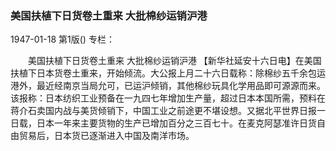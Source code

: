 ### 美国扶植下日货卷土重来  大批棉纱运销沪港

1947-01-18
第1版()
专栏：

　　美国扶植下日货卷土重来
    大批棉纱运销沪港
    【新华社延安十六日电】在美国扶植下日本货卷土重来，开始倾流。大公报上月二十六日载称：除棉纱五千余包运港外，最近经南京当局允可，已运沪倾销，其他棉纱玩具化学用品即可源源而来。该报称：日本纺织工业预备在一九四七年增加生产量，超过日本本国所需，预料在蒋介石卖国内战与美货倾销下，中国工业之前途更不堪设想。又据北平世界日报一日载，日本一年来主要货物的生产已增加百分之三百七十。在麦克阿瑟准许日货自由贸易后，日本货已逐渐进入中国及南洋市场。
